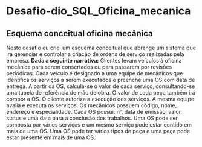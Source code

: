 # Desafio-dio_SQL_Oficina_mecanica
## Esquema conceitual oficina mecânica
Neste desafio eu criei um esquema conceitual que abrange um sistema que irá gerenciar e controlar a criação de ordens de serviço realizadas pela empresa.
**Dada a seguinte narrativa:**
	Clientes levam veículos à oficina mecânica para serem consertados ou para passarem por revisões periódicas.
	Cada veículo é designado a uma equipe de mecânicos que identifica os serviços a serem executados e preenche uma OS com data de entrega.
	A partir da OS, calcula-se o valor de cada serviço, consultando-se uma tabela de referência de mão de obra.
	O valor de cada peça também irá compor a OS. O cliente autoriza a execução dos serviços.
	A mesma equipe avalia e executa os serviços.
	Os mecânicos possuem código, nome, endereço e especialidade.
	Cada OS possui: n°, data de emissão, valor, status e uma data para a conclusão dos trabalhos.
	Uma OS pode ser composta por vários serviços e um mesmo serviço pode estar contido em mais de uma OS.
	Uma OS pode ter vários tipos de peça e uma peça pode estar presente em mais de uma OS.
